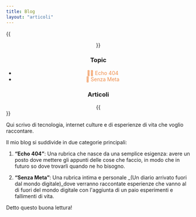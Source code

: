 ```yaml
---
title: Blog
layout: "articoli"
---
```


{{<center>}}
    <h3>Topic</h3>
    <ul id="topicBlog">
        <li><a href="/tags/echo-404" style="text-decoration: none; color: #f08d49;">👨‍💻 Echo 404</a></li>
        <li><a href="/tags/senza-meta/" style="text-decoration: none; color: #f08d49;">📔 Senza Meta</a></li>
    </ul>
    <h3>Articoli</h3>
{{</center>}}

Qui scrivo di tecnologia, internet culture e di esperienze di vita che voglio raccontare.

Il mio blog si suddivide in due categorie principali:

1. **“Echo 404”**: Una rubrica che nasce da una semplice esigenza: avere un posto dove mettere gli appunti delle cose che faccio, in modo che in futuro so dove trovarli quando ne ho bisogno.

2. **“Senza Meta”**: Una rubrica intima e personale _(Un diario arrivato fuori dal mondo digitale)_dove verranno raccontate esperienze che vanno al di fuori del mondo digitale con l'aggiunta di un paio esperimenti e fallimenti di vita. 

Detto questo buona lettura!
